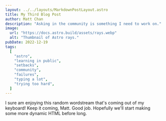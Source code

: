 ```yaml
---
layout: ../../layouts/MarkdownPostLayout.astro
title: My Third Blog Post
author: Matt Chan
description: "Asking in the community is something I need to work on."
image:
  url: "https://docs.astro.build/assets/rays.webp"
  alt: "Thumbnail of Astro rays."
pubDate: 2022-12-19
tags:
  [
    "astro",
    "learning in public",
    "setbacks",
    "community",
    "failures",
    "typing a lot",
    "trying too hard",
  ]
---
```


I sure am enjoying this random wordstream that's coming out of my keyboard! Keep it coming, Matt. Good job. Hopefully we'll start making some more dynamic HTML before long.
